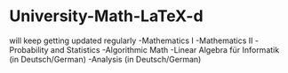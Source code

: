 # University-Math-LaTeX-d
will keep getting updated regularly
-Mathematics I 
-Mathematics II 
-Probability and Statistics
-Algorithmic Math
-Linear Algebra für Informatik (in Deutsch/German)
-Analysis (in Deutsch/German)
